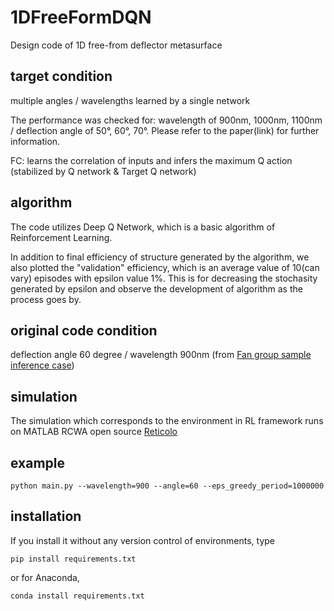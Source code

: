 # 1DFreeFormDQN
Design code of 1D free-from deflector metasurface

## target condition
multiple angles / wavelengths learned by a single network

The performance was checked for: wavelength of 900nm, 1000nm, 1100nm / deflection angle of 50°, 60°, 70°. Please refer to the paper(link) for further information.

FC: learns the correlation of inputs and infers the maximum Q action (stabilized by Q network & Target Q network) 

## algorithm

The code utilizes Deep Q Network, which is a basic algorithm of Reinforcement Learning.

In addition to final efficiency of structure generated by the algorithm, we also plotted the "validation" efficiency, which is an average value of 10(can vary) episodes with epsilon value 1%. This is for decreasing the stochasity generated by epsilon and observe the development of algorithm as the process goes by.

## original code condition
deflection angle 60 degree / wavelength 900nm (from [Fan group sample inference case](https://github.com/jonfanlab/GLOnet))

## simulation
The simulation which corresponds to the environment in RL framework runs on MATLAB RCWA open source [Reticolo](https://zenodo.org/record/3610175#.YBkECS2UGX0)

## example
~~~
python main.py --wavelength=900 --angle=60 --eps_greedy_period=1000000
~~~


## installation
If you install it without any version control of environments, type 
~~~
pip install requirements.txt
~~~

or for Anaconda,
~~~
conda install requirements.txt
~~~
